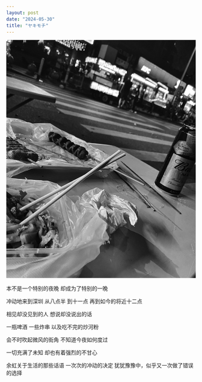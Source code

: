 ```yaml
---
layout: post
date: "2024-05-30"
title: "ヤキモチ"
---
```


<img alt="sz-night" src="/assets/posts/sz-night.jpg" class="post-image black"/>

本不是一个特别的夜晚
却成为了特别的一晚

冲动地来到深圳
从八点半
到十一点
再到如今的将近十二点

相见却没见到的人
想说却没说出的话

一瓶啤酒
一些炸串
以及吃不完的炒河粉

会不时吹起微风的街角
不知道今夜如何度过

一切充满了未知
却也有着强烈的不甘心

余虹关于生活的那些话语
一次次的冲动的决定
犹犹豫豫中，似乎又一次做了错误的选择
